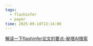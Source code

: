 ```yaml
---
tags:
  - flashinfer
  - paper
time: 2025-09-14T13:14:00
---
```

[解读一下flashinfer论文的要点-秘塔AI搜索](https://metaso.cn/search/8655435224042397697?q=%E8%A7%A3%E8%AF%BB%E4%B8%80%E4%B8%8Bflashinfer%E8%AE%BA%E6%96%87%E7%9A%84%E8%A6%81%E7%82%B9&displayUrl=https%3A%2F%2Fwww.arxiv.org%2Fpdf%2F2501.01005&url=%2Fapi%2Fpublic-file%2Fpreview%3FfileName%3D7ea957af-abd6-43e0-8682-5358318c17d6.pdf&page=1&totalPage=20&file_path=&_id=7ea957af-abd6-43e0-8682-5358318c17d6&title=FLASHINFER%3A+EFFICIENT+AND+CUSTOMIZABLE+ATTENTION+ENGINE+FOR+LLM+INFERENCE+SERVING&snippet=%7B%22index%22%3A0%7D&sessionId=null&tag=arXiv.org+e&author=Zihao+Ye+et+al&publishDate=2025-01-02&showFront=false&downloadUrl=%2Fapi%2Fpublic-file%2Fdownload%3FfileName%3D7ea957af-abd6-43e0-8682-5358318c17d6.pdf&previewUrl=%2Fapi%2Fpublic-file%2Fpreview%3FfileName%3D7ea957af-abd6-43e0-8682-5358318c17d6.pdf&internalFile=false&topicId=undefined&type=pdf&readMode=false)
